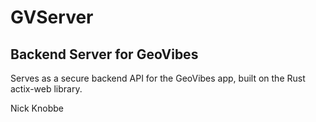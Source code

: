 # GVServer
<h2>Backend Server for GeoVibes</h2>

Serves as a secure backend API for the GeoVibes app, built on the Rust actix-web library.

Nick Knobbe
